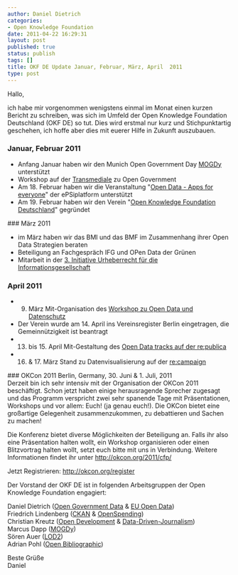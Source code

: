 ```yaml
---
author: Daniel Dietrich
categories:
- Open Knowledge Foundation
date: 2011-04-22 16:29:31
layout: post
published: true
status: publish
tags: []
title: OKF DE Update Januar, Februar, März, April  2011
type: post
---
```


Hallo,

ich habe mir vorgenommen wenigstens einmal im Monat einen kurzen Bericht zu schreiben, was sich im Umfeld der Open Knowledge Foundation Deutschland (OKF DE) so tut. Dies wird erstmal nur kurz und Stichpunktartig geschehen, ich hoffe aber dies mit euerer Hilfe in Zukunft auszubauen.

### Januar, Februar 2011  
* Anfang Januar haben wir den Munich Open Government Day [MOGDy](http://www.muenchen.de/mogdy) unterstützt  
* Workshop auf der [Transmediale](http://www.transmediale.de/content/open-zone-model-responsive-city) zu Open Government  
* Am 18. Februar haben wir die Veranstaltung "[Open Data - Apps for everyone](http://www.epsiplus.net/news/events/opendata_apps_for_everyone)" der ePSiplatform unterstützt  
* Am 19. Februar haben wir den Verein "[Open Knowledge Foundation Deutschland](http://okfn.de/2011/02/27/okfn-de-als-gemeinnuetzige-organisation-gegruendet/)" gegründet

### März 2011  
* im März haben wir das BMI und das BMF im Zusammenhang ihrer Open Data Strategien beraten  
* Beteiligung an Fachgespräch IFG und OPen Data der Grünen  
* Mitarbeit in der [3\. Initiative Urheberrecht für die Informationsgesellschaft](http://collaboratory.de/initiative-03)

### April 2011  
* 9. März Mit-Organisation des [Workshop zu Open Data und Datenschutz](http://de.okfnpad.org/ogd-privacy-research)  
* Der Verein wurde am 14. April ins Vereinsregister Berlin eingetragen, die Gemeinnützigkeit ist beantragt  
* 13. bis 15. April Mit-Gestaltung des [Open Data tracks auf der re:publica](http://re-publica.de/11/schedule/#day13)  
* 16. & 17\. März Stand zu Datenvisualisierung auf der [re:campaign](http://recampaign.de/)

### OKCon 2011 Berlin, Germany, 30. Juni & 1\. Juli, 2011  
Derzeit bin ich sehr intensiv mit der Organisation der OKCon 2011 beschäftigt. Schon jetzt haben einige herausragende Sprecher zugesagt und das Programm verspricht zwei sehr spanende Tage mit Präsentationen, Workshops und vor allem: Euch! (ja genau euch!). Die OKCon bietet eine großartige Gelegenheit zusammenzukommen, zu debattieren und Sachen zu machen!

Die Konferenz bietet diverse Möglichkeiten der Beteiligung an. Falls ihr also eine Präsentation halten wollt, ein Workshop organisieren oder einen Blitzvortrag halten wollt, setzt euch bitte mit uns in Verbindung. Weitere Informationen findet ihr unter <http://okcon.org/2011/cfp/>

Jetzt Registrieren: <http://okcon.org/register>

Der Vorstand der OKF DE ist in folgenden Arbeitsgruppen der Open Knowledge Foundation engagiert:

Daniel Dietrich ([Open Government Data](http://wiki.okfn.org/wg/government) & [EU Open Data](http://wiki.okfn.org/wg/euopendata))  
Friedrich Lindenberg ([CKAN](http://lists.okfn.org/mailman/listinfo/ckan-discuss) & [OpenSpending](http://openspending.org/))  
Christian Kreutz ([Open Development](http://wiki.okfn.org/wg/development) & [Data-Driven-Journalism](http://lists.okfn.org/mailman/listinfo/data-driven-journalism))  
Marcus Dapp ([MOGDy](http://lists.okfn.org/mailman/listinfo/mogdy))  
Sören Auer ([LOD2](http://lists.okfn.org/mailman/listinfo/lod2))  
Adrian Pohl ([Open Bibliographic](http://lists.okfn.org/mailman/listinfo/open-bibliography))

Beste Grüße  
Daniel